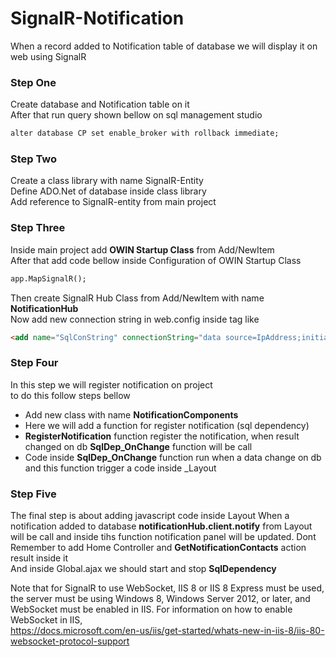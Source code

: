 # SignalR-Notification
When a record added to Notification table of database we will display it on web using SignalR

### Step One
Create database and Notification table on it <br/>
After that run query shown bellow on sql management studio 
```html
alter database CP set enable_broker with rollback immediate;
```
### Step Two
Create a class library with name SignalR-Entity <br/>
Define ADO.Net of database inside class library <br/>
Add reference to SignalR-entity from main project </br>

### Step Three
Inside main project add <b>OWIN Startup Class</b> from Add/NewItem <br/>
After that add code bellow inside Configuration of OWIN Startup Class
```html
app.MapSignalR();
```
Then create SignalR Hub Class from Add/NewItem with name <b>NotificationHub</b></br>
Now add new connection string in web.config inside <connectionstring> tag like <br/>
```html
<add name="SqlConString" connectionString="data source=IpAddress;initial catalog=CP;user id=userId;password=password;integrated security=False;" />
```
### Step Four
In this step we will register notification on project<br/>
to do this follow steps bellow <br/>
  - Add new class with name <b>NotificationComponents</b>
  - Here we will add a function for register notification (sql dependency)
  - <b>RegisterNotification</b> function register the notification, when result changed on db <b>SqlDep_OnChange</b> function will be call
  - Code inside <b>SqlDep_OnChange</b> function run when a data change on db and this function trigger a code inside _Layout 
### Step Five
  The final step is about adding javascript code inside Layout
  When a notification added to database <b>notificationHub.client.notify</b> from Layout will be call and inside tihs function notification panel will be updated.
  Dont Remember to add Home Controller and <b>GetNotificationContacts</b> action result inside it<br/>
  And inside Global.ajax we should start and stop <b>SqlDependency</b>



Note that for SignalR to use WebSocket, IIS 8 or IIS 8 Express must be used, the server must be using Windows 8, Windows Server 2012, or later, and WebSocket must be enabled in IIS. For information on how to enable WebSocket in IIS,<br/>
https://docs.microsoft.com/en-us/iis/get-started/whats-new-in-iis-8/iis-80-websocket-protocol-support
